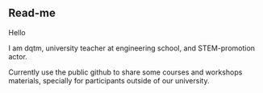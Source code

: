 ## Read-me

Hello 

I am dqtm,  university teacher at engineering school, and STEM-promotion actor.

Currently use the public github to share some courses and workshops materials, 
specially for participants outside of our university. 

